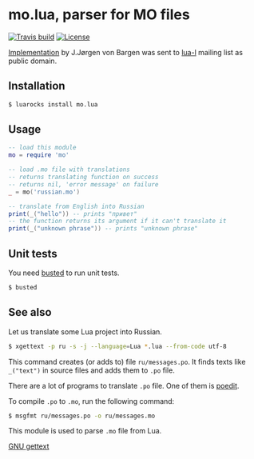# mo.lua, parser for MO files

[![Travis build][travis-badge]][travis-page]
[![License][license-badge]][license-page]

[Implementation][mail] by J.Jørgen von Bargen was sent to
[lua-l][lua-l] mailing list as public domain.

## Installation

```bash
$ luarocks install mo.lua
```

## Usage

```lua
-- load this module
mo = require 'mo'

-- load .mo file with translations
-- returns translating function on success
-- returns nil, 'error message' on failure
_ = mo('russian.mo')

-- translate from English into Russian
print(_("hello")) -- prints "привет"
-- the function returns its argument if it can't translate it
print(_("unknown phrase")) -- prints "unknown phrase"
```

## Unit tests

You need [busted][busted] to run unit tests.

```bash
$ busted
```

## See also

Let us translate some Lua project into Russian.

```bash
$ xgettext -p ru -s -j --language=Lua *.lua --from-code utf-8
```

This command creates (or adds to) file `ru/messages.po`.
It finds texts like `_("text")` in source files and adds them
to `.po` file.

There are a lot of programs to translate `.po` file.
One of them is [poedit][poedit].

To compile `.po` to `.mo`, run the following command:

```bash
$ msgfmt ru/messages.po -o ru/messages.mo
```

This module is used to parse `.mo` file from Lua.

[GNU gettext][gettext]

[mail]: http://lua-users.org/lists/lua-l/2010-04/msg00005.html
[lua-l]: http://www.lua.org/lua-l.html
[gettext]: http://www.gnu.org/software/hello/manual/gettext/MO-Files.html
[poedit]: http://poedit.net/
[busted]: http://olivinelabs.com/busted/
[travis-page]: https://travis-ci.org/starius/mo.lua
[travis-badge]: https://travis-ci.org/starius/mo.lua.png
[license-page]: LICENSE
[license-badge]: http://img.shields.io/badge/License-MIT-brightgreen.png
